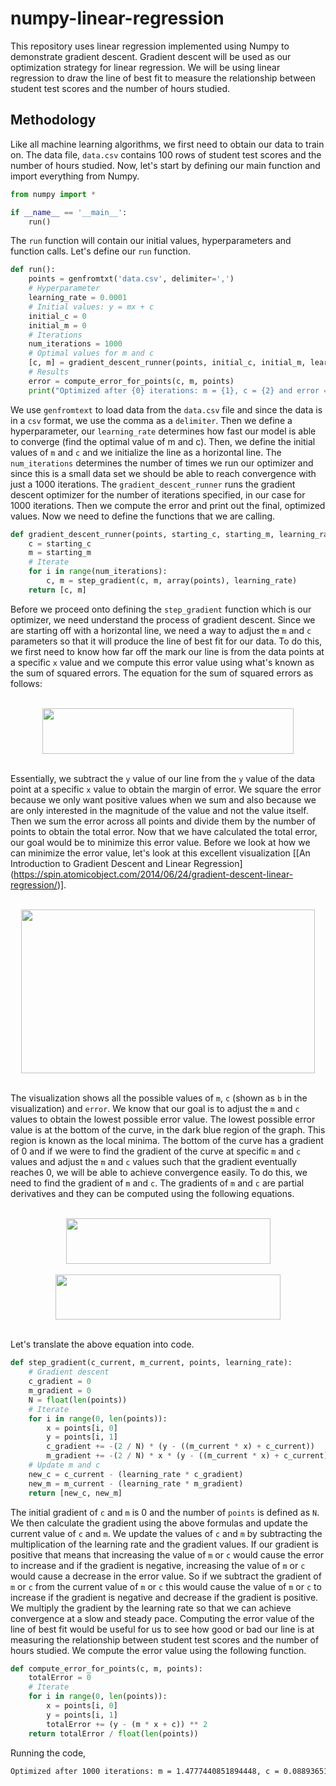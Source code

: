 # numpy-linear-regression

This repository uses linear regression implemented using Numpy to demonstrate gradient descent. Gradient descent will be used as our optimization strategy for linear regression. We will be using linear regression to draw the line of best fit to measure the relationship between student test scores and the number of hours studied.

## Methodology

Like all machine learning algorithms, we first need to obtain our data to train on. The data file, `data.csv` contains 100 rows of student test scores and the number of hours studied. Now, let's start by defining our main function and import everything from Numpy.

```python
from numpy import *

if __name__ == '__main__':
    run()
```

The `run` function will contain our initial values, hyperparameters and function calls. Let's define our `run` function.

```python
def run():
    points = genfromtxt('data.csv', delimiter=',')
    # Hyperparameter
    learning_rate = 0.0001
    # Initial values: y = mx + c
    initial_c = 0
    initial_m = 0
    # Iterations
    num_iterations = 1000
    # Optimal values for m and c
    [c, m] = gradient_descent_runner(points, initial_c, initial_m, learning_rate, num_iterations)
    # Results
    error = compute_error_for_points(c, m, points)
    print("Optimized after {0} iterations: m = {1}, c = {2} and error = {3}".format(num_iterations, m, c, error))
```

We use `genfromtext` to load data from the `data.csv` file and since the data is in a `csv` format, we use the comma as a `delimiter`. Then we define a hyperparameter, our `learning_rate` determines how fast our model is able to converge (find the optimal value of m and c). Then, we define the initial values of `m` and `c` and we initialize the line as a horizontal line. The `num_iterations` determines the number of times we run our optimizer and since this is a small data set we should be able to reach convergence with just a 1000 iterations. The `gradient_descent_runner` runs the gradient descent optimizer for the number of iterations specified, in our case for 1000 iterations. Then we compute the error and print out the final, optimized values. Now we need to define the functions that we are calling.

```python
def gradient_descent_runner(points, starting_c, starting_m, learning_rate, num_iterations):
    c = starting_c
    m = starting_m
    # Iterate
    for i in range(num_iterations):
        c, m = step_gradient(c, m, array(points), learning_rate)
    return [c, m]
```

Before we proceed onto defining the `step_gradient` function which is our optimizer, we need understand the process of gradient descent. Since we are starting off with a horizontal line, we need a way to adjust the `m` and `c` parameters so that it will produce the line of best fit for our data. To do this, we first need to know how far off the mark our line is from the data points at a specific `x` value and we compute this error value using what's known as the sum of squared errors. The equation for the sum of squared errors as follows:

<div align="center">
    <br><img src="https://cldup.com/CL6TX3cVvZ.png" width="401.7" height="72.9"><br><br>
</div>

Essentially, we subtract the `y` value of our line from the `y` value of the data point at a specific `x` value to obtain the margin of error. We square the error because we only want positive values when we sum and also because we are only interested in the magnitude of the value and not the value itself. Then we sum the error across all points and divide them by the number of points to obtain the total error. Now that we have calculated the total error, our goal would be to minimize this error value. Before we look at how we can minimize the error value, let's look at this excellent visualization [[An Introduction to Gradient Descent and Linear Regression] (https://spin.atomicobject.com/2014/06/24/gradient-descent-linear-regression/)].

<div align="center">
    <br><img src="https://spin.atomicobject.com/wp-content/uploads/gradient_descent_error_surface.png" width="469.5" height="262"><br><br>
</div>

The visualization shows all the possible values of `m`, `c` (shown as `b` in the visualization) and `error`. We know that our goal is to adjust the `m` and `c` values to obtain the lowest possible error value. The lowest possible error value is at the bottom of the curve, in the dark blue region of the graph. This region is known as the local minima. The bottom of the curve has a gradient of 0 and if we were to find the gradient of the curve at specific `m` and `c` values and adjust the `m` and `c` values such that the gradient eventually reaches 0, we will be able to achieve convergence easily. To do this, we need to find the gradient of `m` and `c`. The gradients of `m` and `c` are partial derivatives and they can be computed using the following equations.

<div align="center">
    <br><img src="https://cldup.com/Pv9bByAJvW.png" width="327" height="72.9"><br>
</div>

<div align="center">
    <br><img src="https://cldup.com/xb0xd9mbNU.png" width="360.6" height="72.9"><br><br>
</div>

Let's translate the above equation into code.

```python
def step_gradient(c_current, m_current, points, learning_rate):
    # Gradient descent
    c_gradient = 0
    m_gradient = 0
    N = float(len(points))
    # Iterate
    for i in range(0, len(points)):
        x = points[i, 0]
        y = points[i, 1]
        c_gradient += -(2 / N) * (y - ((m_current * x) + c_current))
        m_gradient += -(2 / N) * x * (y - ((m_current * x) + c_current))
    # Update m and c
    new_c = c_current - (learning_rate * c_gradient)
    new_m = m_current - (learning_rate * m_gradient)
    return [new_c, new_m]
```

The initial gradient of `c` and `m` is 0 and the number of `points` is defined as `N`. We then calculate the gradient using the above formulas and update the current value of `c` and `m`. We update the values of `c` and `m` by subtracting the multiplication of the learning rate and the gradient values. If our gradient is positive that means that increasing the value of `m` or `c` would cause the error to increase and if the gradient is negative, increasing the value of `m` or `c` would cause a decrease in the error value. So if we subtract the gradient of `m` or `c` from the current value of `m` or `c` this would cause the value of `m` or `c` to increase if the gradient is negative and decrease if the gradient is positive. We multiply the gradient by the learning rate so that we can achieve convergence at a slow and steady pace. Computing the error value of the line of best fit would be useful for us to see how good or bad our line is at measuring the relationship between student test scores and the number of hours studied. We compute the error value using the following function.

```python
def compute_error_for_points(c, m, points):
    totalError = 0
    # Iterate
    for i in range(0, len(points)):
        x = points[i, 0]
        y = points[i, 1]
        totalError += (y - (m * x + c)) ** 2
    return totalError / float(len(points))
``` 

Running the code,

```bash
Optimized after 1000 iterations: m = 1.4777440851894448, c = 0.08893651993741346 and error = 112.61481011613473
```

